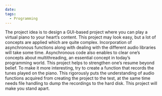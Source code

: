 ```yaml
---
date: 
tags:
  - Programming
---
```

The project idea is to design a GUI-based project where you can play a virtual piano to your heart’s content. This project may look easy, but a lot of concepts are applied which are quite complex. Incorporation of asynchronous functions along with dealing with the different audio libraries will take some time. Asynchronous code also enables to clear one’s concepts about multithreading, an essential concept in today’s programming world. This project helps to strengthen one’s resume beyond belief. To make it more interesting, try to create a function that records the tunes played on the piano. This rigorously puts the understanding of audio functions acquired from creating the project to the test, at the same time needs file handling to dump the recordings to the hard disk. This project will make you stand apart.

